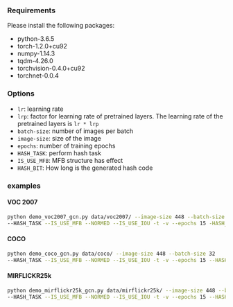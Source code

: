 ### Requirements 
Please install the following packages:
- python-3.6.5
- torch-1.2.0+cu92
- numpy-1.14.3
- tqdm-4.26.0
- torchvision-0.4.0+cu92
- torchnet-0.0.4

### Options
- `lr`: learning rate
- `lrp`: factor for learning rate of pretrained layers. The learning rate of the pretrained layers is `lr * lrp`
- `batch-size`: number of images per batch
- `image-size`: size of the image
- `epochs`: number of training epochs
- `HASH_TASK`: perform hash task
- `IS_USE_MFB`: MFB structure has effect
- `HASH_BIT`: How long is the generated hash code

### examples
#### VOC 2007
```sh
python demo_voc2007_gcn.py data/voc2007/ --image-size 448 --batch-size 32
--HASH_TASK --IS_USE_MFB --NORMED --IS_USE_IOU -t -v --epochs 15 -HASH_BIT 48
```
#### COCO
```sh
python demo_coco_gcn.py data/coco/ --image-size 448 --batch-size 32
--HASH_TASK --IS_USE_MFB --NORMED --IS_USE_IOU -t -v --epochs 15 --HASH_BIT 48
```
#### MIRFLICKR25k
```sh
python demo_mirflickr25k_gcn.py data/mirflickr25k/ --image-size 448 --batch-size 32
--HASH_TASK --IS_USE_MFB --NORMED --IS_USE_IOU -t -v --epochs 15 --HASH_BIT 48
```


